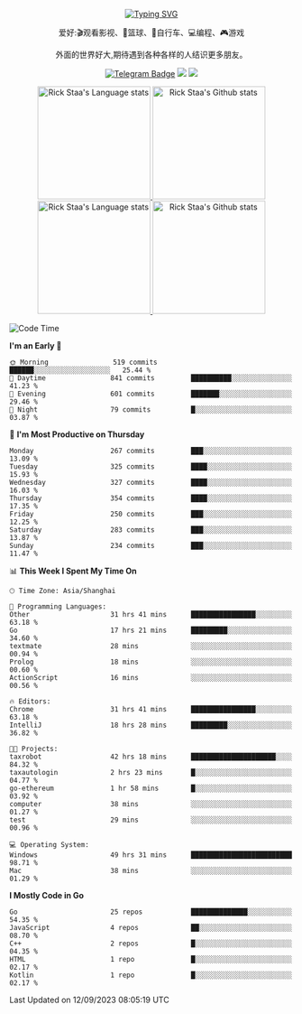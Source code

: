 <div align="center"> 

[![Typing SVG](https://readme-typing-svg.herokuapp.com?size=25&duration=2500&color=eeeeee&vCenter=true&width=200&height=40&lines=Hi+there+%F0%9F%91%8B%F0%9F%8F%BB;I'm+DanBai)](https://git.io/typing-svg)

爱好:🎬观看影视、🏀篮球、🚴自行车、💻编程、🎮游戏

外面的世界好大,期待遇到各种各样的人结识更多朋友。

[![Telegram Badge](https://img.shields.io/badge/-Telegram-blue?style=flat&logo=Telegram&logoColor=white)](https://t.me/danbai9420) 
[![](https://img.shields.io/badge/-Blog-brightgreen?style=flat&logo=Blogger&logoColor=white)](https://p00q.cn)
[![](https://img.shields.io/badge/-Email-red?style=flat&logo=Mail.Ru&logoColor=white)](mailto:danbai@88.com)
</div>

<!-- Light Mode -->
<div align="center"> 
<a href="https://github.com/anuraghazra/github-readme-stats#gh-light-mode-only">
<img height=200 src="https://github-readme-stats.vercel.app/api/top-langs/?username=danbai225&layout=compact&langs_count=10&hide_border=1&role=OWNER,COLLABORATOR#gh-light-mode-only" alt="Rick Staa's Language stats" />
</a>
<a href="https://github.com/anuraghazra/github-readme-stats#gh-light-mode-only">
<img height=200 src="https://github-readme-stats.vercel.app/api?username=danbai225&show_icons=true&count_private=true&line_height=28&hide_border=1&include_all_commits=true&card_width=450&role=OWNER,COLLABORATOR&exclude_repo=github-readme-stats#gh-light-mode-only" alt="Rick Staa's Github stats" />
</a>
</div>

<!-- Dark Mode -->
<div align="center"> 
<a href="https://github.com/anuraghazra/github-readme-stats#gh-dark-mode-only">
<img height=200 src="https://github-readme-stats.vercel.app/api/top-langs/?username=danbai225&layout=compact&langs_count=10&hide_border=1&role=OWNER,COLLABORATOR&theme=github_dark#gh-dark-mode-only" alt="Rick Staa's Language stats" />
</a>
<a href="https://github.com/anuraghazra/github-readme-stats#gh-dark-mode-only">
<img height=200 src="https://github-readme-stats.vercel.app/api?username=danbai225&show_icons=true&count_private=true&line_height=28&hide_border=1&include_all_commits=true&card_width=450&role=OWNER,COLLABORATOR&exclude_repo=github-readme-stats&theme=github_dark#gh-dark-mode-only" alt="Rick Staa's Github stats" />
</a>
</div>

<!--START_SECTION:waka-->
![Code Time](http://img.shields.io/badge/Code%20Time-1%2C086%20hrs%2029%20mins-blue)

**I'm an Early 🐤** 

```text
🌞 Morning                519 commits         ██████░░░░░░░░░░░░░░░░░░░   25.44 % 
🌆 Daytime                841 commits         ██████████░░░░░░░░░░░░░░░   41.23 % 
🌃 Evening                601 commits         ███████░░░░░░░░░░░░░░░░░░   29.46 % 
🌙 Night                  79 commits          █░░░░░░░░░░░░░░░░░░░░░░░░   03.87 % 
```
📅 **I'm Most Productive on Thursday** 

```text
Monday                   267 commits         ███░░░░░░░░░░░░░░░░░░░░░░   13.09 % 
Tuesday                  325 commits         ████░░░░░░░░░░░░░░░░░░░░░   15.93 % 
Wednesday                327 commits         ████░░░░░░░░░░░░░░░░░░░░░   16.03 % 
Thursday                 354 commits         ████░░░░░░░░░░░░░░░░░░░░░   17.35 % 
Friday                   250 commits         ███░░░░░░░░░░░░░░░░░░░░░░   12.25 % 
Saturday                 283 commits         ███░░░░░░░░░░░░░░░░░░░░░░   13.87 % 
Sunday                   234 commits         ███░░░░░░░░░░░░░░░░░░░░░░   11.47 % 
```


📊 **This Week I Spent My Time On** 

```text
🕑︎ Time Zone: Asia/Shanghai

💬 Programming Languages: 
Other                    31 hrs 41 mins      ████████████████░░░░░░░░░   63.18 % 
Go                       17 hrs 21 mins      █████████░░░░░░░░░░░░░░░░   34.60 % 
textmate                 28 mins             ░░░░░░░░░░░░░░░░░░░░░░░░░   00.94 % 
Prolog                   18 mins             ░░░░░░░░░░░░░░░░░░░░░░░░░   00.60 % 
ActionScript             16 mins             ░░░░░░░░░░░░░░░░░░░░░░░░░   00.56 % 

🔥 Editors: 
Chrome                   31 hrs 41 mins      ████████████████░░░░░░░░░   63.18 % 
IntelliJ                 18 hrs 28 mins      █████████░░░░░░░░░░░░░░░░   36.82 % 

🐱‍💻 Projects: 
taxrobot                 42 hrs 18 mins      █████████████████████░░░░   84.32 % 
taxautologin             2 hrs 23 mins       █░░░░░░░░░░░░░░░░░░░░░░░░   04.77 % 
go-ethereum              1 hr 58 mins        █░░░░░░░░░░░░░░░░░░░░░░░░   03.92 % 
computer                 38 mins             ░░░░░░░░░░░░░░░░░░░░░░░░░   01.27 % 
test                     29 mins             ░░░░░░░░░░░░░░░░░░░░░░░░░   00.96 % 

💻 Operating System: 
Windows                  49 hrs 31 mins      █████████████████████████   98.71 % 
Mac                      38 mins             ░░░░░░░░░░░░░░░░░░░░░░░░░   01.29 % 
```

**I Mostly Code in Go** 

```text
Go                       25 repos            ██████████████░░░░░░░░░░░   54.35 % 
JavaScript               4 repos             ██░░░░░░░░░░░░░░░░░░░░░░░   08.70 % 
C++                      2 repos             █░░░░░░░░░░░░░░░░░░░░░░░░   04.35 % 
HTML                     1 repo              █░░░░░░░░░░░░░░░░░░░░░░░░   02.17 % 
Kotlin                   1 repo              █░░░░░░░░░░░░░░░░░░░░░░░░   02.17 % 
```




 Last Updated on 12/09/2023 08:05:19 UTC
<!--END_SECTION:waka-->
